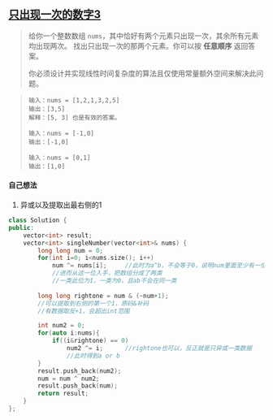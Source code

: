 ## [只出现一次的数字3](https://leetcode.cn/problems/single-number-iii/)

> 给你一个整数数组 `nums`，其中恰好有两个元素只出现一次，其余所有元素均出现两次。 找出只出现一次的那两个元素。你可以按 **任意顺序** 返回答案。
>
> 你必须设计并实现线性时间复杂度的算法且仅使用常量额外空间来解决此问题。

> ```
> 输入：nums = [1,2,1,3,2,5]
> 输出：[3,5]
> 解释：[5, 3] 也是有效的答案。
> ```
>
> ```
> 输入：nums = [-1,0]
> 输出：[-1,0]
> ```
>
> ```
> 输入：nums = [0,1]
> 输出：[1,0]
> ```



#### 自己想法

1. 异或以及提取出最右侧的1

```c++
class Solution {
public:
    vector<int> result;
    vector<int> singleNumber(vector<int>& nums) {
        long long num = 0;
        for(int i=0; i<nums.size(); i++)
            num ^= nums[i];     //此时为a^b，不会等于0，说明num里面至少有一位是1，也就是a和b在这一位是不同的
            //进而从这一位入手，把数组分成了两类
            //一类此位为1，一类为0，且ab不会在同一类
       
        long long rightone = num & (~num+1);
        //可以提取到右侧的第一个1，原码&补码
        //有数据取反+1，会超出int范围

        int num2 = 0;
        for(auto i:nums){
            if((i&rightone) == 0)
                num2 ^= i;      //rightone也可以，反正就是只异或一类数据
                //此时得到a or b
        }
        result.push_back(num2);
        num = num ^ num2;
        result.push_back(num);
        return result;
    }
};
```

